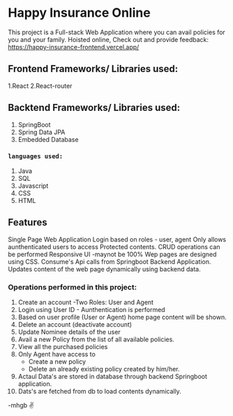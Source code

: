 # Happy Insurance Online

This project is a Full-stack Web Application where you can avail policies for you and your family.
Hoisted online, Check out and provide feedback: https://happy-insurance-frontend.vercel.app/

## Frontend Frameworks/ Libraries used:

1.React
2.React-router

## Backtend Frameworks/ Libraries used:

1. SpringBoot
2. Spring Data JPA
3. Embedded Database
   
### `languages used:`

1. Java
2. SQL
3. Javascript
2. CSS
3. HTML

## Features

Single Page Web Application
Login based on roles - user, agent
Only allows aunthenticated users to access Protected contents.
CRUD operations can be performed
Responsive UI -maynot be 100%
Wep pages are designed using CSS.
Consume's Api calls from Springboot Backend Application.
Updates content of the web page dynamically using backend data.


### Operations performed in this project:

1. Create an account
      -Two Roles: User and Agent
2. Login using User ID - Aunthentication is performed
3. Based on user profile (User or Agent) home page content will be shown.
4. Delete an account (deactivate account)
5. Update Nominee details of the user
6. Avail a new Policy from the list of all available policies.
7. View all the purchased policies
8. Only Agent have access to
      - Create a new policy
      - Delete an already existing policy created by him/her.
9. Actaul Data's are stored in database through backend Springboot application.
10. Dats's are fetched from db to load contents dynamically.

-mhgb ✌️
